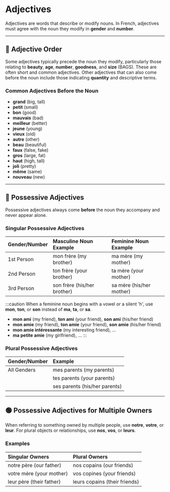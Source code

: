 ﻿# Adjectives

Adjectives are words that describe or modify nouns. In French, adjectives must agree with the noun they modify in
**gender** and **number**.

---

## 📌 Adjective Order

Some adjectives typically precede the noun they modify, particularly those relating to **beauty**, **age**, **number**,
**goodness**, and **size** (BAGS). These are often short and common adjectives. Other adjectives that can also come
before the noun include those indicating **quantity** and descriptive terms.

### Common Adjectives Before the Noun

- **grand** (big, tall)
- **petit** (small)
- **bon** (good)
- **mauvais** (bad)
- **meilleur** (better)
- **jeune** (young)
- **vieux** (old)
- **autre** (other)
- **beau** (beautiful)
- **faux** (false, fake)
- **gros** (large, fat)
- **haut** (high, tall)
- **joli** (pretty)
- **même** (same)
- **nouveau** (new)

---

## 🔵 Possessive Adjectives

Possessive adjectives always come **before** the noun they accompany and never appear alone.

### Singular Possessive Adjectives

| Gender/Number | Masculine Noun Example      | Feminine Noun Example    |
|:--------------|:----------------------------|:-------------------------|
| 1st Person    | mon frère (my brother)      | ma mère (my mother)      |
| 2nd Person    | ton frère (your brother)    | ta mère (your mother)    |
| 3rd Person    | son frère (his/her brother) | sa mère (his/her mother) |

:::caution
When a feminine noun begins with a vowel or a silent 'h', use **mon**, **ton**, or **son** instead of **ma**, **ta**, or
**sa**.

- **mon ami** (my friend), **ton ami** (your friend), **son ami** (his/her friend)
- **mon amie** (my friend), **ton amie** (your friend), **son amie** (his/her friend)
- **mon amie intéressante** (my interesting friend), ...
- **ma petite amie** (my girlfriend), ...
  :::

### Plural Possessive Adjectives

| Gender/Number | Example                       |
|:--------------|:------------------------------|
| All Genders   | mes parents (my parents)      |
|               | tes parents (your parents)    |
|               | ses parents (his/her parents) |

---

## 🟢 Possessive Adjectives for Multiple Owners

When referring to something owned by multiple people, use **notre**, **votre**, or **leur**. For plural objects or
relationships, use **nos**, **vos**, or **leurs**.

### Examples

| Singular Owners          | Plural Owners                 |
|:-------------------------|:------------------------------|
| notre père (our father)  | nos copains (our friends)     |
| votre mère (your mother) | vos copines (your friends)    |
| leur père (their father) | leurs copains (their friends) |